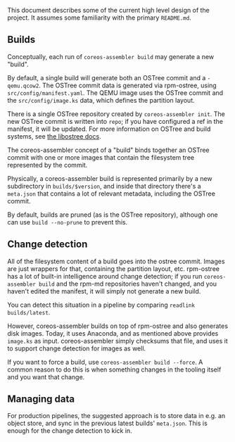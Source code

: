 This document describes some of the current high level design
of the project.  It assumes some familiarity with the primary `README.md`.

Builds
----

Conceptually, each run of `coreos-assembler build` may generate a new "build".

By default, a single build will generate both an OSTree commit and a `-qemu.qcow2`.
The OSTree commit data is generated via rpm-ostree, using `src/config/manifest.yaml`.
The QEMU image uses the OSTree commit and the `src/config/image.ks` data, which
defines the partition layout.

There is a single OSTree repository created by `coreos-assembler init`. The new
OSTree commit is written into `repo`; if you have configured a ref in the
manifest, it will be updated.  For more information on OSTree and build systems,
see [the libostree docs](https://ostree.readthedocs.io/en/latest/manual/buildsystem-and-repos/).

The coreos-assembler concept of a "build" binds together an OSTree commit with
one or more images that contain the filesystem tree represented by the commit.

Physically, a coreos-assembler build is represented primarily by a new
subdirectory in `builds/$version`, and inside that directory there's a
`meta.json` that contains a lot of relevant metadata, including the OSTree
commit.

By default, builds are pruned (as is the OSTree repository), although one can
use `build --no-prune` to prevent this.

Change detection
---

All of the filesystem content of a build goes into the ostree commit. Images are
just wrappers for that, containing the partition layout, etc. rpm-ostree has a
lot of built-in intelligence around change detection; if you run
`coreos-assembler build` and the rpm-md repositories haven't changed, and you
haven't edited the manifest, it will simply not generate a new build.

You can detect this situation in a pipeline by comparing `readlink builds/latest`.

However, coreos-assembler builds on top of rpm-ostree and also generates
disk images.  Today, it uses Anaconda, and as mentioned above provides
`image.ks` as input.  coreos-assembler simply checksums that file, and
uses it to support change detection for images as well.

If you want to force a build, use `coreos-assembler build --force`.  A common
reason to do this is when something changes in the tooling itself and you
want that change.

Managing data
----

For production pipelines, the suggested approach is to store data in e.g.
an object store, and sync in the previous latest builds' `meta.json`.  This
is enough for the change detection to kick in.
